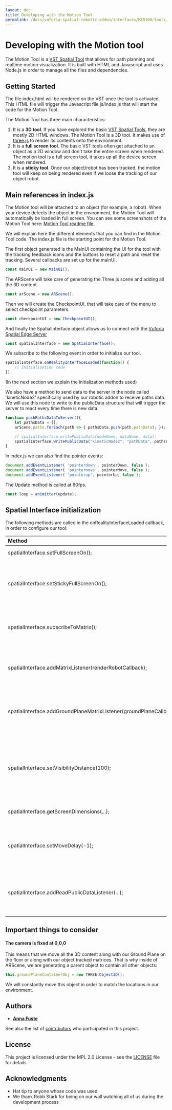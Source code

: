 ```yaml
---
layout: doc
title: Developing with the Motion Tool
permalink: /docs/vuforia-spatial-robotic-addon/interfaces/MIR100/tools/motion/motionToolDev
---
```


# Developing with the Motion tool

The Motion Tool is a [VST Spatial Tool](https://spatialtoolbox.vuforia.com/docs/use/spatial-tools) that allows for path planning and realtime motion visualization.
It is built with HTML and Javascript and uses Node.js in order to manage all the files and dependencies.

## Getting Started

The file index.html will be rendered on the VST once the tool is activated. 
This HTML file will trigger the Javascript file js/index.js that will start the code for the Motion Tool.

The Motion Tool has three main characteristics:

1. It is a **3D tool**. If you have explored the basic [VST Spatial Tools](https://spatialtoolbox.vuforia.com/docs/use/spatial-tools), they are mostly 2D HTML windows. The Motion Tool is a 3D tool. 
It makes use of [three.js](https://threejs.org/) to render its contents onto the environment.
2. It is a **full screen tool**. The basic VST tools often get attached to an object as a 2D window and don't take the entire screen when rendered. 
The motion tool is a full screen tool, it takes up all the device screen when rendered.
3. It is a **sticky tool**. Once our object/robot has been tracked, the motion tool will keep on being rendered even if we loose the tracking of our object robot.

## Main references in index.js

The Motion tool will be attached to an object (for example, a robot). When your device detects the object in the environment, the Motion Tool will automatically be loaded in full screen.
You can see some screenshots of the Motion Tool here: [Motion Tool readme file](motionTool.md).

We will explain here the different elements that you can find in the Motion Tool code. 
The index.js file is the starting point for the Motion Tool. 

The first object generated is the MainUI containing the UI for the tool with the tracking feedback icons and the buttons to reset a path and reset the tracking. Several callbacks are set up for the mainUI.

```js
const mainUI = new MainUI();
```

The ARScene will take care of generating the Three.js scene and adding all the 3D content.

```js
const arScene = new ARScene();
```

Then we will create the CheckpointUI, that will take care of the menu to select checkpoint parameters.
```js
const checkpointUI = new CheckpointUI();
```

And finally the SpatialInterface object allows us to connect with the [Vuforia Spatial Edge Server](https://github.com/ptcrealitylab/vuforia-spatial-edge-server)
```js
const spatialInterface = new SpatialInterface();
```

We subscribe to the following event in order to initialize our tool.

```js
spatialInterface.onRealityInterfaceLoaded(function() {
    // Initialization code
});
```

(In the next section we explain the initialization methods used)

We also have a method to send data to the server in the node called 'kineticNode2' specifically used by our robotic addon to receive paths data.
We will use this node to write to the publicData structure that will trigger the server to react every time there is new data.

```js
function pushPathsDataToServer(){
    let pathsData = [];
    arScene.paths.forEach(path => { pathsData.push(path.pathData); });

    // spatialInterface.writePublicData(nodeName, dataName, data);
    spatialInterface.writePublicData("kineticNode2", "pathData", pathsData);
}
```

In index.js we can also find the pointer events:
```js
document.addEventListener( 'pointerdown', pointerDown, false );
document.addEventListener( 'pointermove', pointerMove, false );
document.addEventListener( 'pointerup', pointerUp, false );
```

The Update method is called at 60fps.

```js
const loop = animitter(update);
```

## Spatial Interface initialization

The following methods are called in the onRealityInterfaceLoaded callback, in order to configure our tool:

| Method        | Explanation  |
|:------------- |:-------------|
| spatialInterface.setFullScreenOn();      | Set tool to full screen |
| spatialInterface.setStickyFullScreenOn();      | Set tool to sticky. It won't disappear if we loose tracking of our object|
| spatialInterface.subscribeToMatrix(); | Subscribe to data from matrices from objects and groundplane      |
| spatialInterface.addMatrixListener(renderRobotCallback); | Callback for when we receive matrix data from object tracked      |
| spatialInterface.addGroundPlaneMatrixListener(groundPlaneCallback); | Callback for when we receive matrix data from [Vuforia Ground Plane](https://library.vuforia.com/articles/Training/ground-plane-guide.html)     |
| spatialInterface.setVisibilityDistance(100); | We extend the visibility distance to 100 so that the tool does not disappear when getting further      |
| spatialInterface.getScreenDimensions(...); | Resize to screen dimensions      |
| spatialInterface.setMoveDelay(-1); | Keep pointer move active after some time of pointer down      |
| spatialInterface.addReadPublicDataListener(...); | This will allow us to add a listener for data from the edge server  |

## Important things to consider

#### The camera is fixed at 0,0,0
This means that we move all the 3D content along with our Ground Plane on the floor or along with our object tracked matrices.
That is why inside of ARScene, we are generating a parent object to contain all other objects:

```js
this.groundPlaneContainerObj = new THREE.Object3D();
```

We will constantly move this object in order to match the locations in our environment.

## Authors

* **[Anna Fuste](https://github.com/afustePTC)**

See also the list of [contributors](https://github.com/ptcrealitylab/vuforia-spatial-robotic-addon/graphs/contributors) who participated in this project.

## License

This project is licensed under the MPL 2.0 License - see the [LICENSE](../../../../LICENSE) file for details

## Acknowledgments

* Hat tip to anyone whose code was used
* We thank Robb Stark for being on our wall watching all of us during the development process

